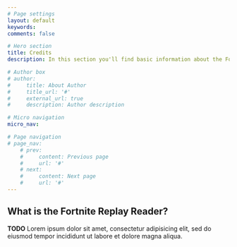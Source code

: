 ```yaml
---
# Page settings
layout: default
keywords:
comments: false

# Hero section
title: Credits
description: In this section you'll find basic information about the Fortnite Replay Reader and how to install it and use it properly. If you're first time user then you should read Getting Started section first.

# Author box
# author:
#     title: About Author
#     title_url: '#'
#     external_url: true
#     description: Author description

# Micro navigation
micro_nav:

# Page navigation
# page_nav:
    # prev:
    #     content: Previous page
    #     url: '#'
    # next:
    #     content: Next page
    #     url: '#'
---
```


##  What is the Fortnite Replay Reader?
<div class="callout callout--info">
    <p><strong>TODO</strong> Lorem ipsum dolor sit amet, consectetur adipisicing elit, sed do eiusmod tempor incididunt ut labore et dolore magna aliqua.</p>
</div>
